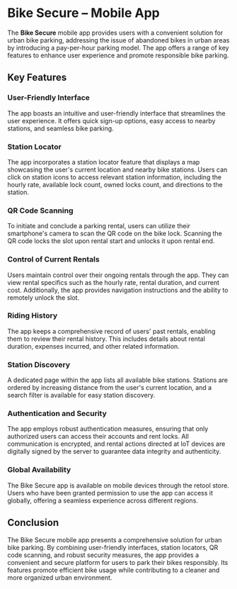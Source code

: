 # Bike Secure – Mobile App

The **Bike Secure** mobile app provides users with a convenient solution for urban bike parking, addressing the issue of abandoned bikes in urban areas by introducing a pay-per-hour parking model.
The app offers a range of key features to enhance user experience and promote responsible bike parking.

## Key Features

### User-Friendly Interface

The app boasts an intuitive and user-friendly interface that streamlines the user experience.
It offers quick sign-up options, easy access to nearby stations, and seamless bike parking.

### Station Locator

The app incorporates a station locator feature that displays a map showcasing the user's current location and nearby bike stations.
Users can click on station icons to access relevant station information, including the hourly rate, available lock count, owned locks count, and directions to the station.

### QR Code Scanning

To initiate and conclude a parking rental, users can utilize their smartphone's camera to scan the QR code on the bike lock.
Scanning the QR code locks the slot upon rental start and unlocks it upon rental end.

### Control of Current Rentals

Users maintain control over their ongoing rentals through the app.
They can view rental specifics such as the hourly rate, rental duration, and current cost.
Additionally, the app provides navigation instructions and the ability to remotely unlock the slot.

### Riding History

The app keeps a comprehensive record of users' past rentals, enabling them to review their rental history.
This includes details about rental duration, expenses incurred, and other related information.

### Station Discovery

A dedicated page within the app lists all available bike stations.
Stations are ordered by increasing distance from the user's current location, and a search filter is available for easy station discovery.

### Authentication and Security

The app employs robust authentication measures, ensuring that only authorized users can access their accounts and rent locks.
All communication is encrypted, and rental actions directed at IoT devices are digitally signed by the server to guarantee data integrity and authenticity.

### Global Availability

The Bike Secure app is available on mobile devices through the retool store.
Users who have been granted permission to use the app can access it globally, offering a seamless experience across different regions.

## Conclusion

The Bike Secure mobile app presents a comprehensive solution for urban bike parking.
By combining user-friendly interfaces, station locators, QR code scanning, and robust security measures, the app provides a convenient and secure platform for users to park their bikes responsibly.
Its features promote efficient bike usage while contributing to a cleaner and more organized urban environment.
